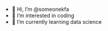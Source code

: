 - 👋 Hi, I’m @someonekfa
- 👀 I’m interested in coding
- 🌱 I’m currently learning data science


<!---
someonekfa/someonekfa is a ✨ special ✨ repository because its `README.md` (this file) appears on your GitHub profile.
You can click the Preview link to take a look at your changes.
--->
